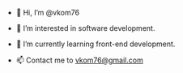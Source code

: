 - 👋 Hi, I’m @vkom76
- 👀 I’m interested in software development.
- 🌱 I’m currently learning front-end development.

- 📫 Contact me to vkom76@gmail.com

<!---
vkom76/vkom76 is a ✨ special ✨ repository because its `README.md` (this file) appears on your GitHub profile.
You can click the Preview link to take a look at your changes.
--->
